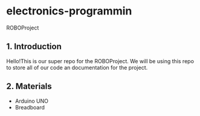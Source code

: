 # electronics-programmin
ROBOProject

## 1. Introduction
Hello!This is our super repo for the ROBOProject.
We will be using this repo to store all of our code an documentation for the project.

## 2. Materials
- Arduino UNO
- Breadboard
